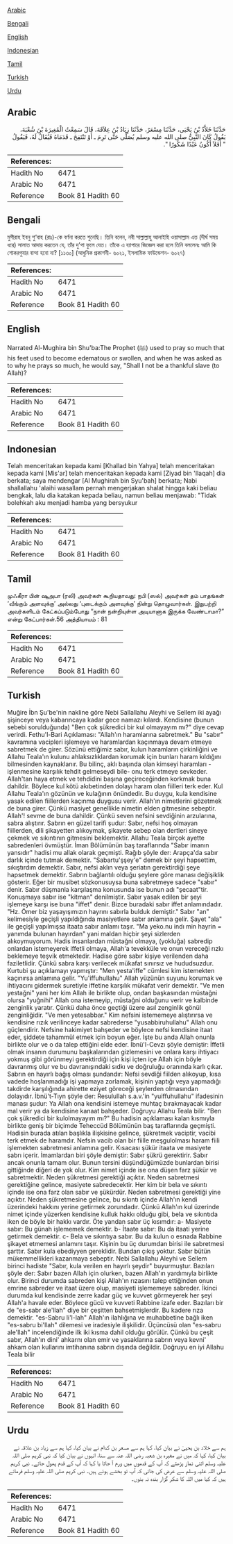 [Arabic](#arabic)

[Bengali](#bengali)

[English](#english)

[Indonesian](#indonesian)

[Tamil](#tamil)

[Turkish](#turkish)

[Urdu](#urdu)

## Arabic


<div dir="rtl" lang="ar" style={{fontSize:'larger',backgroundColor:'#f8f9fa',padding:20}}>
حَدَّثَنَا خَلاَّدُ بْنُ يَحْيَى، حَدَّثَنَا مِسْعَرٌ، حَدَّثَنَا زِيَادُ بْنُ عِلاَقَةَ، قَالَ سَمِعْتُ الْمُغِيرَةَ بْنَ شُعْبَةَ، يَقُولُ كَانَ النَّبِيُّ صلى الله عليه وسلم يُصَلِّي حَتَّى تَرِمَ ـ أَوْ تَنْتَفِخَ ـ قَدَمَاهُ فَيُقَالُ لَهُ، فَيَقُولُ ‏ "‏ أَفَلاَ أَكُونُ عَبْدًا شَكُورًا ‏"‏‏.‏
</div>
<div style={{backgroundColor:'#f8f9fa',padding:20, marginBottom: 10}}><table> <thead> <tr> <th>References:</th> <th></th> </tr> </thead> <tbody><tr><td>Hadith No</td><td>6471</td></tr><tr><td>Arabic No</td><td>6471</td></tr><tr><td>Reference</td><td>Book 81 Hadith 60</td></tr></tbody></table></div>

## Bengali


<div dir="ltr" lang="bn" style={{fontSize:'larger',backgroundColor:'#f8f9fa',padding:20}}>
মুগীরাহ ইবনু শু‘বাহ (রাঃ)-কে বর্ণনা করতে শুনেছি। তিনি বলেন, নবী সাল্লাল্লাহু আলাইহি ওয়াসাল্লাম এত (দীর্ঘ সময় ধরে) সালাত আদায় করতেন যে, তাঁর দু’পা ফুলে যেত। তাঁকে এ ব্যাপারে জিজ্ঞেস করা হলে তিনি বললেনঃ আমি কি শোকরগুযার বান্দা হবো না? [১১৩০] (আধুনিক প্রকাশনী- ৬০২১, ইসলামিক ফাউন্ডেশন- ৬০২৭)
</div>
<div style={{backgroundColor:'#f8f9fa',padding:20, marginBottom: 10}}><table> <thead> <tr> <th>References:</th> <th></th> </tr> </thead> <tbody><tr><td>Hadith No</td><td>6471</td></tr><tr><td>Arabic No</td><td>6471</td></tr><tr><td>Reference</td><td>Book 81 Hadith 60</td></tr></tbody></table></div>

## English


<div dir="ltr" lang="en" style={{fontSize:'larger',backgroundColor:'#f8f9fa',padding:20}}>
Narrated Al-Mughira bin Shu'ba:The Prophet (ﷺ) used to pray so much that his feet used to become edematous or swollen, and when he was asked as to why he prays so much, he would say, "Shall I not be a thankful slave (to Allah)?
</div>
<div style={{backgroundColor:'#f8f9fa',padding:20, marginBottom: 10}}><table> <thead> <tr> <th>References:</th> <th></th> </tr> </thead> <tbody><tr><td>Hadith No</td><td>6471</td></tr><tr><td>Arabic No</td><td>6471</td></tr><tr><td>Reference</td><td>Book 81 Hadith 60</td></tr></tbody></table></div>

## Indonesian


<div dir="ltr" lang="id" style={{fontSize:'larger',backgroundColor:'#f8f9fa',padding:20}}>
Telah menceritakan kepada kami [Khallad bin Yahya] telah menceritakan kepada kami [Mis'ar] telah menceritakan kepada kami [Ziyad bin 'Ilaqah] dia berkata; saya mendengar [Al Mughirah bin Syu'bah] berkata; Nabi shallallahu 'alaihi wasallam pernah mengerjakan shalat hingga kaki beliau bengkak, lalu dia katakan kepada beliau, namun beliau menjawab: "Tidak bolehkah aku menjadi hamba yang bersyukur
</div>
<div style={{backgroundColor:'#f8f9fa',padding:20, marginBottom: 10}}><table> <thead> <tr> <th>References:</th> <th></th> </tr> </thead> <tbody><tr><td>Hadith No</td><td>6471</td></tr><tr><td>Arabic No</td><td>6471</td></tr><tr><td>Reference</td><td>Book 81 Hadith 60</td></tr></tbody></table></div>

## Tamil


<div dir="ltr" lang="ta" style={{fontSize:'larger',backgroundColor:'#f8f9fa',padding:20}}>
முஃகீரா பின் ஷுஅபா (ரலி) அவர்கள் கூறியதாவது: நபி (ஸல்) அவர்கள் தம் பாதங்கள் ‘வீங்கும் அளவுக்கு’ அல்லது ‘புடைக்கும் அளவுக்கு’ நின்று தொழுவார்கள். இதுபற்றி அவர்களிடம் கேட்கப்படும்போது “நான் நன்றியுள்ள அடியானாக இருக்க வேண்டாமா?” என்று கேட்பார்கள்.56 அத்தியாயம் : 81
</div>
<div style={{backgroundColor:'#f8f9fa',padding:20, marginBottom: 10}}><table> <thead> <tr> <th>References:</th> <th></th> </tr> </thead> <tbody><tr><td>Hadith No</td><td>6471</td></tr><tr><td>Arabic No</td><td>6471</td></tr><tr><td>Reference</td><td>Book 81 Hadith 60</td></tr></tbody></table></div>

## Turkish


<div dir="ltr" lang="tr" style={{fontSize:'larger',backgroundColor:'#f8f9fa',padding:20}}>
Muğire İbn Şu'be'nin nakline göre Nebi Sallallahu Aleyhi ve Sellem iki ayağı şişinceye veya kabarıncaya kadar gece namazı kılardı. Kendisine (bunun sebebi sorulduğunda) "Ben çok şükredici bir kul olmayayım mı?" diye cevap verirdi. Fethu'l-Bari Açıklaması: "Allah'ın haramlarına sabretmek." Bu "sabır" kavramına vacipleri işlemeye ve haramlardan kaçınmaya devam etmeye sabretmek de girer. Sözünü ettiğimiz sabır, kulun haramların çirkinliğini ve Allahu Teala'ın kulunu ahlaksızlıklardan korumak için bunları haram kıldığını bilmesinden kaynaklanır. Bu bilinç, aklı başında olan kimseyi haramları -işlenmesine karşılık tehdit gelmeseydi bile- onu terk etmeye sevkeder. Allah'tan haya etmek ve tehdidini başına geçireceğinden korkmak buna dahildir. Böylece kul kötü akıbetinden dolayı haram olan fiilleri terk eder. Kul Allahu Teala'ın gözünün ve kulağının önündedir. Bu duygu, kula kendisine yasak edilen fiillerden kaçınma duygusu verir. Allah'ın nimetlerini gözetmek de buna girer. Çünkü masiyet genellikle nimetin elden gitmesine sebeptir. Allah'! sevme de buna dahildir. Çünkü seven nefsini sevdiğinin arzularına, sabra alıştırır. Sabrın en güzel tarifi şudur: Sabır, nefsi hoş olmayan fiillerden, dili şikayetten alıkoymak, şikayete sebep olan dertleri sineye çekmek ve sıkıntının gitmesini beklemektir. Allahu Teala birçok ayette sabredenleri övmüştür. İman Bölümünün baş taraflarında "Sabır imanın yansıdır" hadisi mu allak olarak geçmişti. Rağıb şöyle der: Arapça'da sabır darlık içinde tutmak demektir. "Sabartu'şşey'e" demek bir şeyi hapsettim, sıkıştırdım demektir. Sabır, nefsi aklın veya şeriatın gerektirdiği şeye hapsetmek demektir. Sabrın bağlantılı olduğu şeylere göre manası değişiklik gösterir. Eğer bir musibet sözkonusuysa buna sabretmeye sadece "sabır" denir. Sabır düşmanla karşılaşma konusunda ise bunun adı "şecaat"tir. Konuşmaya sabır ise "kitman" denilmiştir. Sabır yasak edilen bir şeyi işlemeye karşı ise buna "iffet" denir. Bizce buradaki sabır iffet anlamındadır. "Hz. Ömer biz yaşayışımızın hayrını sabırla bulduk demiştir." Sabır "an" kelimesiyle geçişli yapıldığında masiyetlere sabır anlamına gelir. Şayet "ala" ile geçişli yapılmışsa itaata sabır anlamı taşır. "Ma yeko.nu indı min hayrin = yanımda bulunan hayırdan" yani maldan hiçbir şeyi sizlerden alıkoymuyorum. Hadis insanlardan müstağni olmaya, (yokluğa) sabredip onlardan istemeyerek iffetli olmaya, Allah'a tevekküle ve onun vereceği rızkı beklemeye teşvik etmektedir. Hadise göre sabır kişiye verilenden daha faziletlidir. Çünkü sabra karşı verilecek mükafat sınırsız ve hududsuzdur. Kurtubi şu açıklamayı yapmıştır: "Men yesta'iffe" cümlesi kim istemekten kaçınırsa anlamına gelir. "Yu'iffuhullahu" Allah yüzünün suyunu korumak ve ihtiyacını gidermek suretiyle iffetine karşılık mükafat verir demektir. "Ve men yestağni" yani her kim Allah ile birlikte olup, ondan başkasından müstağni olursa "yuğnihi" Allah ona istemeyip, müstağni olduğunu verir ve kalbinde zenginlik yaratır. Çünkü daha önce geçtiği üzere asıl zenginlik gönül zenginliğidir. "Ve men yetesabbar." Kim nefsini istememeye alıştırırsa ve kendisine rızık verilinceye kadar sabrederse "yusabbiruhullahu" Allah onu güçlendirir. Nefsine hakimiyet bahşeder ve böylece nefsi kendisine itaat eder, şiddete tahammül etmek için boyun eğer. İşte bu anda Allah onunla birlikte olur ve o da talep ettiğini elde eder. İbnü'l-Cevzı şöyle demiştir: İffetli olmak insanın durumunu başkalarından gizlemesini ve onlara karşı ihtiyacı yokmuş gibi görünmeyi gerektirdiği için kişi içten içe Allah için böyle davranmış olur ve bu davranışındaki sıdkı ve doğruluğu oranında karlı çıkar. Sabrın en hayırlı bağış olması şundandır: Nefsi sevdiği fiilden alıkoyup, kısa vadede hoşlanmadığı işi yapmaya zorlamak, kişinin yaptığı veya yapmadığı takdirde karşılığında ahirette eziyet göreceği şeylerden olmasından dolayıdır. İbnü't-Tıyn şöyle der: Resulullah s.a.v.'in "yuiffuhullahu" ifadesinin manası şudur: Ya Allah ona kendisini istemeye muhtaç bırakmayacak kadar mal verir ya da kendisine kanaat bahşeder. Doğruyu Allahu Teala bilir. "Ben çok şükredici bir kulolmayayım mı?" Bu hadisin açıklaması kalan kısmıyla birlikte geniş bir biçimde Teheccüd Bölümünün baş taraflarında geçmişti. Hadisin burada atılan başlıkla ilişkisine gelince, şükretmek vaciptir, vacibi terk etmek de haramdır. Nefsin vacib olan bir fiille meşgulolması haram fiili işlemekten sabretmesi anlamına gelir. Kısacası şükür itaata ve masiyete sabrı içerir. İmamlardan biri şöyle demiştir: Sabır şükrü gerektirir. Sabır ancak onunla tamam olur. Bunun tersini düşündüğümüzde bunlardan birisi gittiğinde diğeri de yok olur. Kim nimet içinde ise ona düşen farz şükür ve sabretmektir. Neden şükretmesi gerektiği açıktır. Neden sabretmesi gerektiğine gelince, masiyete sabredecektir. Her kim bir bela ve sıkıntı içinde ise ona farz olan sabır ve şükürdür. Neden sabretmesi gerektiği yine açıktır. Neden şükretmesine gelince, bu sıkıntı içinde Allah'ın kendi üzerindeki hakkını yerine getirmek zorundadır. Çünkü Allah'ın kul üzerinde nimet içinde yüzerken kendisine kulluk hakkı olduğu gibi, bela ve sıkıntıda iken de böyle bir hakkı vardır. Öte yandan sabır üç kısımdır: a- Masiyete sabır: Bu günah işlememek demektir. b- İtaate sabır: Bu da itaati yerine getirmek demektir. c- Bela ve sıkıntıya sabır. Bu da kulun o esnada Rabbine şikayet etmemesi anlamını taşır. Kişinin bu üç durumdan birisi ile sabretmesi şarttır. Sabır kula ebediyyen gereklidir. Bundan çıkış yoktur. Sabır bütün mükemmellikleri kazanmaya sebeptir. Nebi Sallallahu Aleyhi ve Sellem birinci hadiste "Sabır, kula verilen en hayırlı şeydir" buyurmuştur. Bazıları şöyle der: Sabır bazen Allah için olurken, bazen Allah'ın yardımıyla birlikte olur. Birinci durumda sabreden kişi Allah'ın rızasını talep ettiğinden onun emrine sabreder ve itaat üzere olup, masiyeti işlememeye sabreder. İkinci durumda kul kendisinde zerre kadar güç ve kuvvet görmeyerek her şeyi Allah'a havale eder. Böylece gücü ve kuvveti Rabbine izafe eder. Bazıları bir de "es-sabr ale'llah" diye bir çeşitten bahsetmişlerdir. Bu kadere rıza demektir. "es-Sabru li'l-lah" Allah'ın ilahlığına ve muhabbetine bağlı iken "es-sabru bi'llah" dilemesi ve iradesiyle ilişkilidir. Üçüncüsü olan "es-sabru ale'llah" incelendiğinde ilk iki kısma dahil olduğu görülür. Çünkü bu çeşit sabır, Allah'ın dini' ahkarnı olan emir ve yasaklarına sabrın veya kevni' ahkam olan kullarını imtihanına sabrın dışında değildir. Doğruyu en iyi Allahu Teala bilir
</div>
<div style={{backgroundColor:'#f8f9fa',padding:20, marginBottom: 10}}><table> <thead> <tr> <th>References:</th> <th></th> </tr> </thead> <tbody><tr><td>Hadith No</td><td>6471</td></tr><tr><td>Arabic No</td><td>6471</td></tr><tr><td>Reference</td><td>Book 81 Hadith 60</td></tr></tbody></table></div>

## Urdu


<div dir="rtl" lang="ur" style={{fontSize:'larger',backgroundColor:'#f8f9fa',padding:20}}>
ہم سے خلاد بن یحییٰ نے بیان کیا، کہا ہم سے مسعر بن کدام نے بیان کیا، کہا ہم سے زیاد بن علاقہ نے بیان کیا، کہا کہ میں نے مغیرہ بن شعبہ رضی اللہ عنہ سے سنا، انہوں نے بیان کیا کہ نبی کریم صلی اللہ علیہ وسلم اتنی نماز پڑھتے کہ آپ کے قدموں میں ورم آ جاتا یا کہا کہ آپ کے قدم پھول جاتے۔ نبی کریم صلی اللہ علیہ وسلم سے عرض کی جاتی کہ آپ تو بخشے ہوئے ہیں۔ نبی کریم صلی اللہ علیہ وسلم فرماتے ہیں کہ کیا میں اللہ کا شکر گزار بندہ نہ بنوں۔
</div>
<div style={{backgroundColor:'#f8f9fa',padding:20, marginBottom: 10}}><table> <thead> <tr> <th>References:</th> <th></th> </tr> </thead> <tbody><tr><td>Hadith No</td><td>6471</td></tr><tr><td>Arabic No</td><td>6471</td></tr><tr><td>Reference</td><td>Book 81 Hadith 60</td></tr></tbody></table></div>